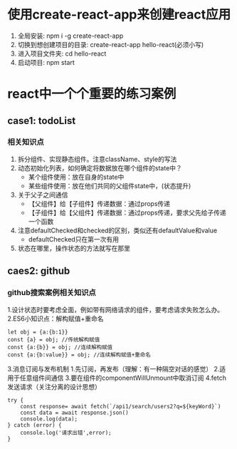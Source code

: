 # 使用create-react-app来创建react应用
1. 全局安装: npm i -g create-react-app
2. 切换到想创建项目的目录: create-react-app hello-react(必须小写)
3. 进入项目文件夹: cd hello-react
4. 启动项目: npm start

# react中一个个重要的练习案例
## case1: todoList
### 相关知识点
1. 拆分组件、实现静态组件。注意className、style的写法
2. 动态初始化列表，如何确定将数据放在哪个组件的state中？
    - 某个组件使用：放在自身的state中
    - 某些组件使用：放在他们共同的父组件state中，(状态提升)
3. 关于父子之间通信
    - 【父组件】给【子组件】传递数据：通过props传递
    - 【子组件】给【父组件】传递数据：通过props传递，要求父先给子传递一个函数
4. 注意defaultChecked和checked的区别，类似还有defaultValue和value
    - defaultChecked只在第一次有用
5. 状态在哪里，操作状态的方法就写在那里

## caes2: github
### github搜索案例相关知识点
1.设计状态时要考虑全面，例如带有网络请求的组件，要考虑请求失败怎么办。
2.ES6小知识点：解构赋值+重命名
```
let obj = {a:{b:1}}
const {a} = obj; //传统解构赋值
const {a:{b}} = obj; //连续解构赋值
const {a:{b:value}} = obj; //连续解构赋值+重命名
```
3.消息订阅与发布机制
	1.先订阅，再发布（理解：有一种隔空对话的感觉）
	2.适用于任意组件间通信
	3.要在组件的componentWillUnmount中取消订阅
4.fetch发送请求（关注分离的设计思想）
```
try {
    const response= await fetch(`/api1/search/users2?q=${keyWord}`)
    const data = await response.json()
    console.log(data);
} catch (error) {
    console.log('请求出错',error);
}
```

